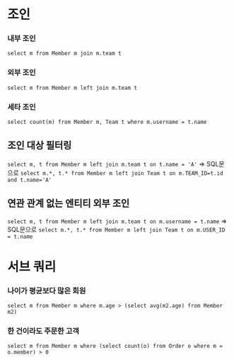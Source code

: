 # 조인
### 내부 조인
`select m from Member m join m.team t`
### 외부 조인
`select m from Member m left join m.team t`
### 세타 조인
`select count(m) from Member m, Team t where m.username = t.name`

## 조인 대상 필터링
`select m, t from Member m left join m.team t on t.name = 'A'`
=> SQL문으로 `select m.*, t.* from Member m left join Team t on m.TEAM_ID=t.id and t.name='A'`

## 연관 관계 없는 엔티티 외부 조인
`select m, t from Member m left join m.team t on m.username = t.name`
=> SQL문으로 `select m.*, t.* from Member m left join Team t on m.USER_ID = t.name`

# 서브 쿼리
### 나이가 평균보다 많은 회원
`select m from Member m where m.age > (select avg(m2.age) from Member m2)`
### 한 건이라도 주문한 고객
`select m from Member m where (select count(o) from Order o where m = o.member) > 0`